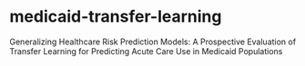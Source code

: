 # medicaid-transfer-learning
Generalizing Healthcare Risk Prediction Models: A Prospective Evaluation of Transfer Learning for Predicting Acute Care Use in Medicaid Populations
